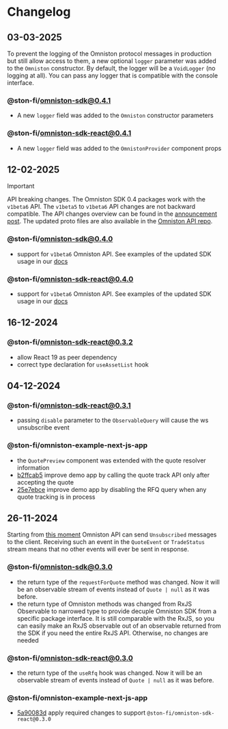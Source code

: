 # Changelog

## 03-03-2025

To prevent the logging of the Omniston protocol messages in production but still allow access to them, a new optional `logger` parameter was added to the `Omniston` constructor. By default, the logger will be a `VoidLogger` (no logging at all). You can pass any logger that is compatible with the console interface.

### @ston-fi/omniston-sdk@0.4.1

- A new `logger` field was added to the `Omniston` constructor parameters

### @ston-fi/omniston-sdk-react@0.4.1

- A new `logger` field was added to the `OmnistonProvider` component props

## 12-02-2025

> [!IMPORTANT]
> API breaking changes.
> The Omniston SDK 0.4 packages work with the `v1beta6` API.
> The `v1beta5` to `v1beta6` API changes are not backward compatible. The API changes overview can be found in the [announcement post](https://t.me/stonfidevs/17). The updated proto files are also available in the [Omniston API repo](https://github.com/ston-fi/omniston-api).

### @ston-fi/omniston-sdk@0.4.0

- support for `v1beta6` Omniston API. See examples of the updated SDK usage in our [docs](https://docs.ston.fi/docs/developer-section/omniston/omniston-nodejs)

### @ston-fi/omniston-sdk-react@0.4.0

- support for `v1beta6` Omniston API. See examples of the updated SDK usage in our [docs](https://docs.ston.fi/docs/developer-section/omniston/omniston-react)

## 16-12-2024

### @ston-fi/omniston-sdk-react@0.3.2

- allow React 19 as peer dependency
- correct type declaration for `useAssetList` hook

## 04-12-2024

### @ston-fi/omniston-sdk-react@0.3.1

- passing `disable` parameter to the `ObservableQuery` will cause the ws unsubscribe event

### @ston-fi/omniston-example-next-js-app

- the `QuotePreview` component was extended with the quote resolver information
- [b2ffcab5](https://github.com/ston-fi/omniston-sdk/commit/b2ffcab58f8bd9382e10068a96bb906e21288566) improve demo app by calling the quote track API only after accepting the quote
- [25e7ebce](https://github.com/ston-fi/omniston-sdk/commit/25e7ebce09e5b28fbbbdc98f481c6bd28ef8444f) improve demo app by disabling the RFQ query when any quote tracking is in process

## 26-11-2024

Starting from [this moment](https://github.com/ston-fi/omniston-api/commit/c2892c10a7db36b01b91fa01306c874664f7a1bc) Omniston API can send `Unsubscribed` messages to the client. Receiving such an event in the `QuoteEvent` or `TradeStatus` stream means that no other events will ever be sent in response.

### @ston-fi/omniston-sdk@0.3.0

- the return type of the `requestForQuote` method was changed. Now it will be an observable stream of events instead of `Quote | null` as it was before.
- the return type of Omniston methods was changed from RxJS Observable to narrowed type to provide decuple Omniston SDK from a specific package interface. It is still comparable with the RxJS, so you can easily make an RxJS observable out of an observable returned from the SDK if you need the entire RxJS API. Otherwise, no changes are needed

### @ston-fi/omniston-sdk-react@0.3.0

- the return type of the `useRfq` hook was changed. Now it will be an observable stream of events instead of `Quote | null` as it was before.

### @ston-fi/omniston-example-next-js-app

- [5a90083d](https://github.com/ston-fi/omniston-sdk/commit/5a90083d4acb298386f3b754b21626f3f4bacd14) apply required changes to support `@ston-fi/omniston-sdk-react@0.3.0`
